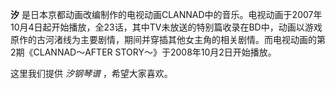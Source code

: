 

**汐**
是日本京都动画改编制作的电视动画CLANNAD中的音乐。电视动画于2007年10月4日起开始播放，全23话，其中TV未放送的特别篇收录在BD中，动画以游戏原作的古河渚线为主要剧情，期间并穿插其他女主角的相关剧情。而电视动画的第2期《CLANNAD～AFTER
STORY～》于2008年10月2日开始播放。

  
这里我们提供 _汐钢琴谱_ ，希望大家喜欢。


